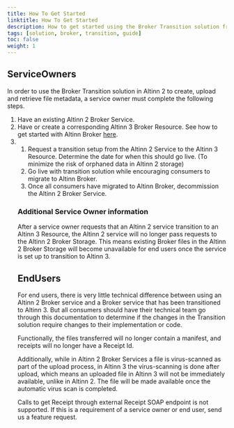 ```yaml
---
title: How To Get Started
linktitle: How To Get Started
description: How to get started using the Broker Transition solution from Altinn 2 to Altinn 3
tags: [solution, broker, transition, guide]
toc: false
weight: 1
---
```


## ServiceOwners
In order to use the Broker Transition solution in Altinn 2 to create, upload and retrieve file metadata, a service owner must complete the following steps.
1. Have an existing Altinn 2 Broker Service.
2. Have or create a corresponding Altinn 3 Broker Resource. 
See how to get started with Altinn Broker [here](../../user-guides/get-started/).
1. <!-- TODO: Set up of rights for the Altinn 3 Resource>
<!-- TODO: Should we have links here to the different services used by service owners to create the different services? -->
1. Request a transition setup from the Altinn 2 Service to the Altinn 3 Resource. Determine the date for when this should go live. (To minimize the risk of orphaned data in Altinn 2 storage)
2. Go live with transition solution while encouraging consumers to migrate to Altinn Broker.
3. Once all consumers have migrated to Altinn Broker, decommission the Altinn 2 Broker Service.


### Additional Service Owner information
After a service owner requests that an Altinn 2 service transition to an Altinn 3 Resource, 
the Altinn 2 service will no longer pass requests to the Altinn 2 Broker Storage.
This means existing Broker files in the Altinn 2 Broker Storage will become unavailable for end users once the service
is set up to transition to Altinn 3.

## EndUsers
For end users, there is very little technical difference between using an Altinn 2 Broker service and a Broker service that has been transitioned to Altinn 3.
But all consumers should have their technical team go through this documentation to determine if the changes in the Transition solution require changes to their implementation or code.

Functionally, the files transferred will no longer contain a manifest, and receipts will no longer have a Receipt Id.

Additionally, while in Altinn 2 Broker Services a file is virus-scanned as part of the upload process, in Altinn 3 the virus-scanning is done after upload, which means an uploaded file in Altinn 3 will not be immediately available, unlike in Altinn 2.
The file will be made available once the automatic virus scan is completed.

Calls to get Receipt through external Receipt SOAP endpoint is not supported. If this is a requirement of a service owner or end user, send us a feature request.